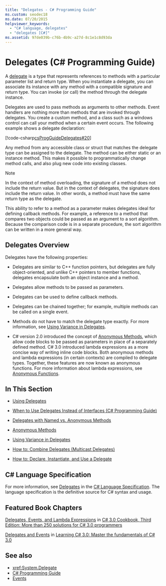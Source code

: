 ```yaml
---
title: "Delegates - C# Programming Guide"
ms.custom: seodec18
ms.date: 07/20/2015
helpviewer_keywords: 
  - "C# language, delegates"
  - "delegates [C#]"
ms.assetid: 97de039b-c76b-4b9c-a27d-8c1e1c8d93da
---
```

# Delegates (C# Programming Guide)
A [delegate](../../../csharp/language-reference/keywords/delegate.md) is a type that represents references to methods with a particular parameter list and return type. When you instantiate a delegate, you can associate its instance with any method with a compatible signature and return type. You can invoke (or call) the method through the delegate instance.  
  
 Delegates are used to pass methods as arguments to other methods. Event handlers are nothing more than methods that are invoked through delegates. You create a custom method, and a class such as a windows control can call your method when a certain event occurs. The following example shows a delegate declaration:  
  
 [!code-csharp[csProgGuideDelegates#20](../../../csharp/programming-guide/delegates/codesnippet/CSharp/index_1.cs)]  
  
 Any method from any accessible class or struct that matches the delegate type can be assigned to the delegate. The method can be either static or an instance method. This makes it possible to programmatically change method calls, and also plug new code into existing classes.  
  
> [!NOTE]
>  In the context of method overloading, the signature of a method does not include the return value. But in the context of delegates, the signature does include the return value. In other words, a method must have the same return type as the delegate.  
  
 This ability to refer to a method as a parameter makes delegates ideal for defining callback methods. For example, a reference to a method that compares two objects could be passed as an argument to a sort algorithm. Because the comparison code is in a separate procedure, the sort algorithm can be written in a more general way.  
  
## Delegates Overview  
 Delegates have the following properties:  
  
-   Delegates are similar to C++ function pointers, but delegates are fully object-oriented, and unlike C++ pointers to member functions, delegates encapsulate both an object instance and a method.
  
-   Delegates allow methods to be passed as parameters.  
  
-   Delegates can be used to define callback methods.  
  
-   Delegates can be chained together; for example, multiple methods can be called on a single event.  
  
-   Methods do not have to match the delegate type exactly. For more information, see [Using Variance in Delegates](../../../csharp/programming-guide/concepts/covariance-contravariance/using-variance-in-delegates.md).  
  
-   C# version 2.0 introduced the concept of [Anonymous Methods](../../../csharp/programming-guide/statements-expressions-operators/anonymous-methods.md), which allow code blocks to be passed as parameters in place of a separately defined method. C# 3.0 introduced lambda expressions as a more concise way of writing inline code blocks. Both anonymous methods and lambda expressions (in certain contexts) are compiled to delegate types. Together, these features are now known as anonymous functions. For more information about lambda expressions, see [Anonymous Functions](../../../csharp/programming-guide/statements-expressions-operators/anonymous-functions.md).  
  
## In This Section  
  
-   [Using Delegates](../../../csharp/programming-guide/delegates/using-delegates.md)  
  
-   [When to Use Delegates Instead of Interfaces (C# Programming Guide)](https://docs.microsoft.com/previous-versions/visualstudio/visual-studio-2010/ms173173(v=vs.100))  
  
-   [Delegates with Named vs. Anonymous Methods](../../../csharp/programming-guide/delegates/delegates-with-named-vs-anonymous-methods.md)  
  
-   [Anonymous Methods](../../../csharp/programming-guide/statements-expressions-operators/anonymous-methods.md)  
  
-   [Using Variance in Delegates](../../../csharp/programming-guide/concepts/covariance-contravariance/using-variance-in-delegates.md)  
  
-   [How to: Combine Delegates (Multicast Delegates)](../../../csharp/programming-guide/delegates/how-to-combine-delegates-multicast-delegates.md)  
  
-   [How to: Declare, Instantiate, and Use a Delegate](../../../csharp/programming-guide/delegates/how-to-declare-instantiate-and-use-a-delegate.md)  
  
  
## C# Language Specification  

For more information, see [Delegates](~/_csharplang/spec/delegates.md) in the [C# Language Specification](../../language-reference/language-specification/index.md). The language specification is the definitive source for C# syntax and usage.
  
## Featured Book Chapters  
 [Delegates, Events, and Lambda Expressions](https://docs.microsoft.com/previous-versions/visualstudio/visual-studio-2008/ff518994%28v=orm.10%29) in [C# 3.0 Cookbook, Third Edition: More than 250 solutions for C# 3.0 programmers](https://docs.microsoft.com/previous-versions/visualstudio/visual-studio-2008/ff518995%28v=orm.10%29)  
  
 [Delegates and Events](https://docs.microsoft.com/previous-versions/visualstudio/visual-studio-2008/ff652490%28v=orm.10%29) in [Learning C# 3.0: Master the fundamentals of C# 3.0](https://docs.microsoft.com/previous-versions/visualstudio/visual-studio-2008/ff652493%28v=orm.10%29)  
  
## See also

- <xref:System.Delegate>
- [C# Programming Guide](../../../csharp/programming-guide/index.md)
- [Events](../../../csharp/programming-guide/events/index.md)

